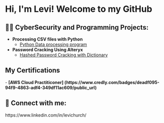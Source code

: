 <h1>Hi, I'm Levi! Welcome to my GitHub<br/>

<h2>👨‍💻 CyberSecurity and Programming Projects:</h2>

- <b>Processing CSV files with Python</b>
  - [Python Data processing program](https://github.com/Levichurch/Levichurch/blob/main/Teamproject.py)
- <b>Password Cracking Using Alteryx</b>
  - [Hashed Password Cracking with Dictionary](https://github.com/Levichurch/Levichurch/blob/main/Levi%20Church%20Hashed%20Password%20cracking%20Project)


<h2> My Certifications</h2>
- <b>[AWS Cloud Practiticoner] (https://www.credly.com/badges/deadf095-94f9-4863-adf4-349df11ac609/public_url)</b>


<h2> 🤳 Connect with me:</h2> 
https://www.linkedin.com/in/levichurch/








<!--

